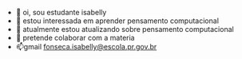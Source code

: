 - 👋 oi, sou estudante isabelly
- 👀 estou interessada em aprender pensamento computacional
- 🌱 atualmente estou atualizando sobre pensamento computacional
- 💞️ pretende colaborar com a materia 
- 📫gmail fonseca.isabelly@escola.pr.gov.br
